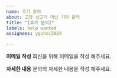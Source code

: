```yaml
---
name: 추가 문의
about: 고장 신고가 아닌 기타 문의
title: "[추가 문의]"
labels: help wanted
assignees: ygchoi5024

---
```


**이메일 작성**
회신을 위해 이메일을 작성 해주세요.

**자세한 내용**
문의의 자세한 내용을 작성 해주세요.
